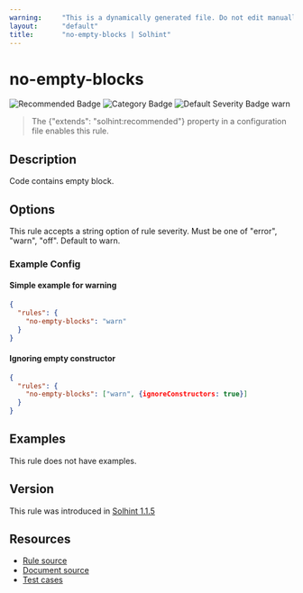 ```yaml
---
warning:     "This is a dynamically generated file. Do not edit manually."
layout:      "default"
title:       "no-empty-blocks | Solhint"
---
```


# no-empty-blocks
![Recommended Badge](https://img.shields.io/badge/-Recommended-brightgreen)
![Category Badge](https://img.shields.io/badge/-Best%20Practise%20Rules-informational)
![Default Severity Badge warn](https://img.shields.io/badge/Default%20Severity-warn-yellow)
> The {"extends": "solhint:recommended"} property in a configuration file enables this rule.


## Description
Code contains empty block.

## Options
This rule accepts a string option of rule severity. Must be one of "error", "warn", "off". Default to warn.

### Example Config
#### Simple example for warning
```json
{
  "rules": {
    "no-empty-blocks": "warn"
  }
}
```

#### Ignoring empty constructor
```json
{
  "rules": {
    "no-empty-blocks": ["warn", {ignoreConstructors: true}]
  }
}
```


## Examples
This rule does not have examples.

## Version
This rule was introduced in [Solhint 1.1.5](https://github.com/protofire/solhint/tree/v1.1.5)

## Resources
- [Rule source](https://github.com/protofire/solhint/tree/master/lib/rules/best-practises/no-empty-blocks.js)
- [Document source](https://github.com/protofire/solhint/tree/master/docs/rules/best-practises/no-empty-blocks.md)
- [Test cases](https://github.com/protofire/solhint/tree/master/test/rules/best-practises/no-empty-blocks.js)
